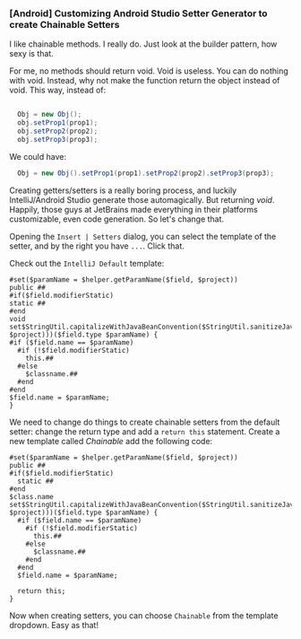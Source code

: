 ### [Android] Customizing Android Studio Setter Generator to create Chainable Setters

I like chainable methods. I really do. Just look at the builder pattern, how sexy is that.

For me, no methods should return void. Void is useless. You can do nothing with void.
Instead, why not make the function return the object instead of void. This way, instead of:

```java

  Obj = new Obj();
  obj.setProp1(prop1);
  obj.setProp2(prop2);
  obj.setProp3(prop3);
```

We could have:

```java
  Obj = new Obj().setProp1(prop1).setProp2(prop2).setProp3(prop3);
```

Creating getters/setters is a really boring process, and luckily IntelliJ/Android Studio
generate those automagically. But returning *void*. Happily, those guys at JetBrains
made everything in their platforms customizable, even code generation. So let's change that.

Opening the `Insert | Setters` dialog, you can select the template of the setter, and by the right
you have `...`. Click that.

Check out the `IntelliJ Default` template:

```
#set($paramName = $helper.getParamName($field, $project))
public ##
#if($field.modifierStatic)
static ##
#end
void set$StringUtil.capitalizeWithJavaBeanConvention($StringUtil.sanitizeJavaIdentifier($helper.getPropertyName($field, $project)))($field.type $paramName) {
#if ($field.name == $paramName)
  #if (!$field.modifierStatic)
    this.##
  #else
    $classname.##
  #end
#end
$field.name = $paramName;
}
```

We need to change do things to create chainable setters from the default setter:
change the return type and add a `return this` statement. Create a new template
 called *Chainable* add the following code:

```
#set($paramName = $helper.getParamName($field, $project))
public ##
#if($field.modifierStatic)
  static ##
#end
$class.name set$StringUtil.capitalizeWithJavaBeanConvention($StringUtil.sanitizeJavaIdentifier($helper.getPropertyName($field, $project)))($field.type $paramName) {
  #if ($field.name == $paramName)
    #if (!$field.modifierStatic)
      this.##
    #else
      $classname.##
    #end
  #end
  $field.name = $paramName;

  return this;
}
```

Now when creating setters, you can choose `Chainable` from the template dropdown.
Easy as that!
